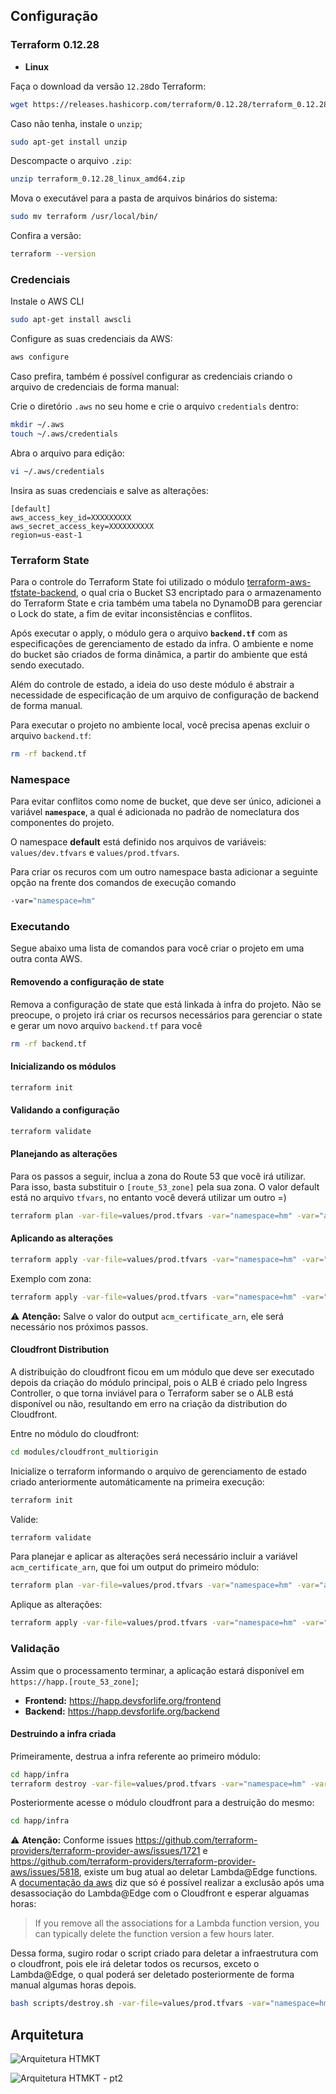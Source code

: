 ## Configuração

### Terraform 0.12.28

- **Linux**

Faça o download da versão `12.28`do Terraform:

```bash
wget https://releases.hashicorp.com/terraform/0.12.28/terraform_0.12.28_linux_amd64.zip
```

Caso não tenha, instale o `unzip`;
```bash
sudo apt-get install unzip
```

Descompacte o arquivo `.zip`:
```bash
unzip terraform_0.12.28_linux_amd64.zip
```

Mova o executável para a pasta de arquivos binários do sistema:
```bash
sudo mv terraform /usr/local/bin/
```

Confira a versão:
```bash
terraform --version 
```

### Credenciais

Instale o AWS CLI
```bash
sudo apt-get install awscli
```

Configure as suas credenciais da AWS:

```bash
aws configure
```

Caso prefira, também é possível configurar as credenciais criando o arquivo de credenciais de forma manual:

Crie o diretório `.aws` no seu home e crie o arquivo `credentials` dentro:
```bash
mkdir ~/.aws
touch ~/.aws/credentials
```

Abra o arquivo para edição:
```bash
vi ~/.aws/credentials
```

Insira as suas credenciais e salve as alterações:
```
[default]
aws_access_key_id=XXXXXXXXX
aws_secret_access_key=XXXXXXXXXX
region=us-east-1
```

### Terraform State

Para o controle do Terraform State foi utilizado o módulo [terraform-aws-tfstate-backend](https://github.com/cloudposse/terraform-aws-tfstate-backend), o qual cria o Bucket S3 encriptado para o armazenamento do Terraform State e cria também uma tabela no DynamoDB para gerenciar o Lock do state, a fim de evitar inconsistências e conflitos.

Após executar o apply, o módulo gera o arquivo **`backend.tf`** com as especificações de gerenciamento de estado da infra. O ambiente e nome do bucket são criados de forma dinâmica, a partir do ambiente que está sendo executado.

Além do controle de estado, a ideia do uso deste módulo é abstrair a necessidade de especificação de um arquivo de configuração de backend de forma manual.

Para executar o projeto no ambiente local, você precisa apenas excluir o arquivo `backend.tf`:

```bash
rm -rf backend.tf
```


### Namespace

Para evitar conflitos como nome de bucket, que deve ser único, adicionei a variável **`namespace`**, a qual é adicionada no padrão de nomeclatura dos componentes do projeto.

O namespace **default** está definido nos arquivos de variáveis: `values/dev.tfvars` e `values/prod.tfvars`.

Para criar os recuros com um outro namespace basta adicionar a seguinte opção na frente dos comandos de execução comando 

```bash
-var="namespace=hm"
```

### Executando

Segue abaixo uma lista de comandos para você criar o projeto em uma outra conta AWS.

#### Removendo a configuração de state

Remova a configuração de state que está linkada à infra do projeto. Não se preocupe, o projeto irá criar os recursos necessários para gerenciar o state e gerar um novo arquivo `backend.tf` para você

```bash
rm -rf backend.tf
```

#### Inicializando os módulos

```bash
terraform init
```

#### Validando a configuração

```bash
terraform validate
```

#### Planejando as alterações

Para os passos a seguir, inclua a zona do Route 53 que você irá utilizar. Para isso, basta substituir o `[route_53_zone]` pela sua zona. O valor default está no arquivo `tfvars`, no entanto você deverá utilizar um outro =)

```bash
terraform plan -var-file=values/prod.tfvars -var="namespace=hm" -var="aws_route53_zone=[route_53_zone]"
```

#### Aplicando as alterações

```bash
terraform apply -var-file=values/prod.tfvars -var="namespace=hm" -var="aws_route53_zone=[route_53_zone]"
```

Exemplo com zona:

```bash
terraform apply -var-file=values/prod.tfvars -var="namespace=hm" -var="aws_route53_zone=devsforlife.org"
```

:warning: **Atenção:**  Salve o valor do output `acm_certificate_arn`, ele será necessário nos próximos passos.

#### Cloudfront Distribution

A distribuição do cloudfront ficou em um módulo que deve ser executado depois da criação do módulo principal, pois o ALB é criado pelo Ingress Controller, o que torna inviável para o Terraform saber se o ALB está disponível ou não, resultando em erro na criação da distribution do Cloudfront.

Entre no módulo do cloudfront:

```bash
cd modules/cloudfront_multiorigin
```

Inicialize o terraform informando o arquivo de gerenciamento de estado criado anteriormente automáticamente na primeira execução:

```bash
terraform init 
```

Valide:

```bash
terraform validate
```

Para planejar e aplicar as alterações será necessário incluir a variável `acm_certificate_arn`, que foi um output do primeiro módulo:

```bash
terraform plan -var-file=values/prod.tfvars -var="namespace=hm" -var="aws_route53_zone=[route_53_zone]" -var="acm_certificate_arn=[acm_certificate_arn]"
```

Aplique as alterações:

```bash
terraform apply -var-file=values/prod.tfvars -var="namespace=hm" -var="aws_route53_zone=[route_53_zone]" -var="acm_certificate_arn=[acm_certificate_arn]"
```

### Validação

Assim que o processamento terminar, a aplicação estará disponível em `https://happ.[route_53_zone]`;

- **Frontend:** https://happ.devsforlife.org/frontend
- **Backend:** https://happ.devsforlife.org/backend

#### Destruindo a infra criada

Primeiramente, destrua a infra referente ao primeiro módulo:

```bash
cd happ/infra
terraform destroy -var-file=values/prod.tfvars -var="namespace=hm" -var="aws_route53_zone=[route_53_zone]"
```

Posteriormente acesse o módulo cloudfront para a destruição  do mesmo:

```bash
cd happ/infra
```

:warning: **Atenção:** Conforme issues https://github.com/terraform-providers/terraform-provider-aws/issues/1721 e https://github.com/terraform-providers/terraform-provider-aws/issues/5818, existe um bug atual ao deletar Lambda@Edge functions. A [documentação da aws](https://docs.aws.amazon.com/AmazonCloudFront/latest/DeveloperGuide/lambda-edge-delete-replicas.html) diz que só é possível realizar a exclusão após uma desassociação do Lambda@Edge com o Cloudfront e esperar alguamas horas:

> If you remove all the associations for a Lambda function version, you can typically delete the function version a few hours later.

Dessa forma, sugiro rodar o script criado para deletar a infraestrutura com o cloudfront, pois ele irá deletar todos os recursos, exceto o Lambda@Edge, o qual poderá ser deletado posteriormente de forma manual algumas horas depois.

```bash
bash scripts/destroy.sh -var-file=values/prod.tfvars -var="namespace=hm" -var="aws_route53_zone=[route_53_zone]"
```

## Arquitetura

![Arquitetura HTMKT](https://user-images.githubusercontent.com/22299426/86080248-d91ad180-ba68-11ea-8496-641b8d917417.png)

![Arquitetura HTMKT - pt2](https://user-images.githubusercontent.com/22299426/85935889-cc14ab80-b8cb-11ea-8e87-93d0b5af54e5.png)
